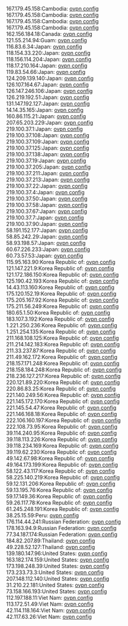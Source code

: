 167.179.45.158:Cambodia: [ovpn config](vpn/167_179_45_158.ovpn)  
167.179.45.158:Cambodia: [ovpn config](vpn/167_179_45_158.ovpn)  
167.179.45.158:Cambodia: [ovpn config](vpn/167_179_45_158.ovpn)  
167.179.45.158:Cambodia: [ovpn config](vpn/167_179_45_158.ovpn)  
162.156.184.18:Canada: [ovpn config](vpn/162_156_184_18.ovpn)  
121.55.214.94:Guam: [ovpn config](vpn/121_55_214_94.ovpn)  
116.83.6.34:Japan: [ovpn config](vpn/116_83_6_34.ovpn)  
118.154.33.220:Japan: [ovpn config](vpn/118_154_33_220.ovpn)  
118.156.114.204:Japan: [ovpn config](vpn/118_156_114_204.ovpn)  
118.17.210.164:Japan: [ovpn config](vpn/118_17_210_164.ovpn)  
119.83.54.66:Japan: [ovpn config](vpn/119_83_54_66.ovpn)  
124.209.139.140:Japan: [ovpn config](vpn/124_209_139_140.ovpn)  
126.107.164.67:Japan: [ovpn config](vpn/126_107_164_67.ovpn)  
126.147.246.106:Japan: [ovpn config](vpn/126_147_246_106.ovpn)  
126.219.192.51:Japan: [ovpn config](vpn/126_219_192_51.ovpn)  
131.147.192.127:Japan: [ovpn config](vpn/131_147_192_127.ovpn)  
14.14.35.165:Japan: [ovpn config](vpn/14_14_35_165.ovpn)  
160.86.115.21:Japan: [ovpn config](vpn/160_86_115_21.ovpn)  
207.65.203.229:Japan: [ovpn config](vpn/207_65_203_229.ovpn)  
219.100.37.1:Japan: [ovpn config](vpn/219_100_37_1.ovpn)  
219.100.37.108:Japan: [ovpn config](vpn/219_100_37_108.ovpn)  
219.100.37.109:Japan: [ovpn config](vpn/219_100_37_109.ovpn)  
219.100.37.125:Japan: [ovpn config](vpn/219_100_37_125.ovpn)  
219.100.37.138:Japan: [ovpn config](vpn/219_100_37_138.ovpn)  
219.100.37.19:Japan: [ovpn config](vpn/219_100_37_19.ovpn)  
219.100.37.205:Japan: [ovpn config](vpn/219_100_37_205.ovpn)  
219.100.37.211:Japan: [ovpn config](vpn/219_100_37_211.ovpn)  
219.100.37.213:Japan: [ovpn config](vpn/219_100_37_213.ovpn)  
219.100.37.22:Japan: [ovpn config](vpn/219_100_37_22.ovpn)  
219.100.37.4:Japan: [ovpn config](vpn/219_100_37_4.ovpn)  
219.100.37.50:Japan: [ovpn config](vpn/219_100_37_50.ovpn)  
219.100.37.58:Japan: [ovpn config](vpn/219_100_37_58.ovpn)  
219.100.37.67:Japan: [ovpn config](vpn/219_100_37_67.ovpn)  
219.100.37.7:Japan: [ovpn config](vpn/219_100_37_7.ovpn)  
219.100.37.90:Japan: [ovpn config](vpn/219_100_37_90.ovpn)  
58.191.152.177:Japan: [ovpn config](vpn/58_191_152_177.ovpn)  
58.85.242.29:Japan: [ovpn config](vpn/58_85_242_29.ovpn)  
58.93.198.57:Japan: [ovpn config](vpn/58_93_198_57.ovpn)  
60.67.226.233:Japan: [ovpn config](vpn/60_67_226_233.ovpn)  
60.73.57.53:Japan: [ovpn config](vpn/60_73_57_53.ovpn)  
115.95.163.90:Korea Republic of: [ovpn config](vpn/115_95_163_90.ovpn)  
121.147.221.9:Korea Republic of: [ovpn config](vpn/121_147_221_9.ovpn)  
121.172.186.150:Korea Republic of: [ovpn config](vpn/121_172_186_150.ovpn)  
125.190.42.193:Korea Republic of: [ovpn config](vpn/125_190_42_193.ovpn)  
14.43.113.160:Korea Republic of: [ovpn config](vpn/14_43_113_160.ovpn)  
175.120.152.19:Korea Republic of: [ovpn config](vpn/175_120_152_19.ovpn)  
175.205.167.92:Korea Republic of: [ovpn config](vpn/175_205_167_92.ovpn)  
175.211.56.249:Korea Republic of: [ovpn config](vpn/175_211_56_249.ovpn)  
180.65.1.50:Korea Republic of: [ovpn config](vpn/180_65_1_50.ovpn)  
183.107.3.192:Korea Republic of: [ovpn config](vpn/183_107_3_192.ovpn)  
1.221.250.236:Korea Republic of: [ovpn config](vpn/1_221_250_236.ovpn)  
1.251.254.135:Korea Republic of: [ovpn config](vpn/1_251_254_135.ovpn)  
211.168.108.125:Korea Republic of: [ovpn config](vpn/211_168_108_125.ovpn)  
211.214.142.183:Korea Republic of: [ovpn config](vpn/211_214_142_183.ovpn)  
211.33.237.87:Korea Republic of: [ovpn config](vpn/211_33_237_87.ovpn)  
211.49.162.172:Korea Republic of: [ovpn config](vpn/211_49_162_172.ovpn)  
218.157.171.248:Korea Republic of: [ovpn config](vpn/218_157_171_248.ovpn)  
218.158.184.248:Korea Republic of: [ovpn config](vpn/218_158_184_248.ovpn)  
218.236.127.217:Korea Republic of: [ovpn config](vpn/218_236_127_217.ovpn)  
220.121.89.220:Korea Republic of: [ovpn config](vpn/220_121_89_220.ovpn)  
220.86.83.25:Korea Republic of: [ovpn config](vpn/220_86_83_25.ovpn)  
221.140.249.56:Korea Republic of: [ovpn config](vpn/221_140_249_56.ovpn)  
221.145.172.170:Korea Republic of: [ovpn config](vpn/221_145_172_170.ovpn)  
221.145.54.47:Korea Republic of: [ovpn config](vpn/221_145_54_47.ovpn)  
221.146.168.18:Korea Republic of: [ovpn config](vpn/221_146_168_18.ovpn)  
222.106.160.197:Korea Republic of: [ovpn config](vpn/222_106_160_197.ovpn)  
222.108.73.95:Korea Republic of: [ovpn config](vpn/222_108_73_95.ovpn)  
39.114.240.95:Korea Republic of: [ovpn config](vpn/39_114_240_95.ovpn)  
39.118.113.226:Korea Republic of: [ovpn config](vpn/39_118_113_226.ovpn)  
39.118.234.169:Korea Republic of: [ovpn config](vpn/39_118_234_169.ovpn)  
39.119.62.230:Korea Republic of: [ovpn config](vpn/39_119_62_230.ovpn)  
49.142.67.98:Korea Republic of: [ovpn config](vpn/49_142_67_98.ovpn)  
49.164.173.199:Korea Republic of: [ovpn config](vpn/49_164_173_199.ovpn)  
58.122.43.117:Korea Republic of: [ovpn config](vpn/58_122_43_117.ovpn)  
58.225.140.219:Korea Republic of: [ovpn config](vpn/58_225_140_219.ovpn)  
59.12.131.206:Korea Republic of: [ovpn config](vpn/59_12_131_206.ovpn)  
59.13.195.76:Korea Republic of: [ovpn config](vpn/59_13_195_76.ovpn)  
59.17.149.36:Korea Republic of: [ovpn config](vpn/59_17_149_36.ovpn)  
59.26.117.78:Korea Republic of: [ovpn config](vpn/59_26_117_78.ovpn)  
61.245.248.191:Korea Republic of: [ovpn config](vpn/61_245_248_191.ovpn)  
38.25.15.59:Peru: [ovpn config](vpn/38_25_15_59.ovpn)  
176.114.44.241:Russian Federation: [ovpn config](vpn/176_114_44_241.ovpn)  
178.163.94.9:Russian Federation: [ovpn config](vpn/178_163_94_9.ovpn)  
77.34.187.174:Russian Federation: [ovpn config](vpn/77_34_187_174.ovpn)  
184.82.207.89:Thailand: [ovpn config](vpn/184_82_207_89.ovpn)  
49.228.52.127:Thailand: [ovpn config](vpn/49_228_52_127.ovpn)  
139.180.147.96:United States: [ovpn config](vpn/139_180_147_96.ovpn)  
163.182.174.159:United States: [ovpn config](vpn/163_182_174_159.ovpn)  
173.198.248.39:United States: [ovpn config](vpn/173_198_248_39.ovpn)  
173.233.73.3:United States: [ovpn config](vpn/173_233_73_3.ovpn)  
207.148.112.140:United States: [ovpn config](vpn/207_148_112_140.ovpn)  
31.210.22.181:United States: [ovpn config](vpn/31_210_22_181.ovpn)  
73.158.166.193:United States: [ovpn config](vpn/73_158_166_193.ovpn)  
112.197.188.11:Viet Nam: [ovpn config](vpn/112_197_188_11.ovpn)  
113.172.51.49:Viet Nam: [ovpn config](vpn/113_172_51_49.ovpn)  
42.114.118.164:Viet Nam: [ovpn config](vpn/42_114_118_164.ovpn)  
42.117.63.26:Viet Nam: [ovpn config](vpn/42_117_63_26.ovpn)  
